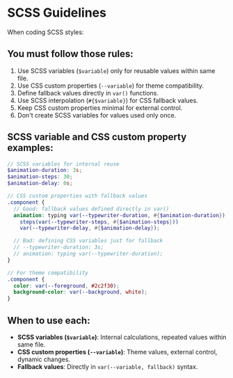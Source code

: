 # SCSS Guidelines

When coding SCSS styles:

## You must follow those rules:

1. Use SCSS variables (`$variable`) only for reusable values within same file.
2. Use CSS custom properties (`--variable`) for theme compatibility.
3. Define fallback values directly in `var()` functions.
4. Use SCSS interpolation (`#{$variable}`) for CSS fallback values.
5. Keep CSS custom properties minimal for external control.
6. Don't create SCSS variables for values used only once.

## SCSS variable and CSS custom property examples:

```scss
// SCSS variables for internal reuse
$animation-duration: 3s;
$animation-steps: 30;
$animation-delay: 0s;

// CSS custom properties with fallback values
.component {
  // Good: fallback values defined directly in var()
  animation: typing var(--typewriter-duration, #{$animation-duration})
    steps(var(--typewriter-steps, #{$animation-steps}))
    var(--typewriter-delay, #{$animation-delay});

  // Bad: defining CSS variables just for fallback
  // --typewriter-duration: 3s;
  // animation: typing var(--typewriter-duration);
}

// For theme compatibility
.component {
  color: var(--foreground, #2c2f30);
  background-color: var(--background, white);
}
```

## When to use each:

- **SCSS variables (`$variable`)**:
  Internal calculations, repeated values within same file.
- **CSS custom properties (`--variable`)**:
  Theme values, external control, dynamic changes.
- **Fallback values**:
  Directly in `var(--variable, fallback)` syntax.
